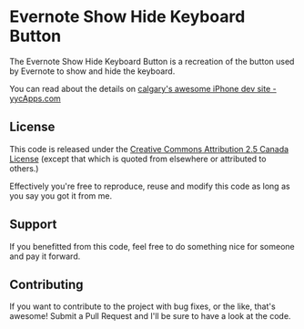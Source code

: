 Evernote Show Hide Keyboard Button
=============

The Evernote Show Hide Keyboard Button is a recreation of the button used by
Evernote to show and hide the keyboard. 

You can read about the details on [calgary's awesome iPhone dev site - yycApps.com][3]

License
-------

This code is released under the [Creative
Commons Attribution 2.5 Canada License][1] (except that which is quoted from elsewhere 
or attributed to others.)

Effectively you're free to reproduce, reuse and modify this code as long as you 
say you got it from me. 

Support
-------

If you benefitted from this code, feel free to do something nice for someone
and pay it forward. 

Contributing
------------

If you want to contribute to the project with bug fixes, or the like, that's 
awesome! Submit a Pull Request and I'll be sure to have a look at the code.

[1]: http://creativecommons.org/licenses/by/2.5/ca/
[3]: http://www.yycapps.com/2011/07/creating-a-keyboard-show-hide-button
